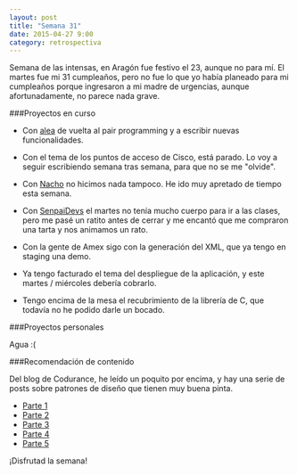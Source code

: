 ```yaml
---
layout: post
title: "Semana 31"
date: 2015-04-27 9:00
category: retrospectiva
---
```


Semana de las intensas, en Aragón fue festivo el 23, aunque no para mí. El
martes fue mi 31 cumpleaños, pero no fue lo que yo había planeado para mi
cumpleaños porque ingresaron a mi madre de urgencias, aunque afortunadamente, no
parece nada grave.

###Proyectos en curso

* Con [alea](http://alea-soluciones.com) de vuelta al pair programming y a
  escribir nuevas funcionalidades.

* Con el tema de los puntos de acceso de Cisco, está parado. Lo voy a seguir
  escribiendo semana tras semana, para que no se me "olvide".

* Con [Nacho](https://twitter.com/Nachokyoku) no hicimos nada tampoco. He ido
  muy apretado de tiempo esta semana.

* Con [SenpaiDevs](http://senpaidevs.com) el martes no tenía mucho cuerpo para
  ir a las clases, pero me pasé un ratito antes de cerrar y me encantó que me
  compraron una tarta y nos animamos un rato.

* Con la gente de Amex sigo con la generación del XML, que ya tengo en staging
  una demo.

* Ya tengo facturado el tema del despliegue de la aplicación, y este martes /
  miércoles debería cobrarlo.

* Tengo encima de la mesa el recubrimiento de la librería de C, que todavía no
  he podido darle un bocado.

###Proyectos personales

Agua :(

###Recomendación de contenido

Del blog de Codurance, he leído un poquito por encima, y hay una serie de posts
sobre patrones de diseño que tienen muy buena pinta.

* [Parte 1](http://codurance.com/2015/04/13/design-patterns-in-the-21st-century-part-one/)
* [Parte 2](http://codurance.com/2015/04/14/design-patterns-in-the-21st-century-part-two/)
* [Parte 3](http://codurance.com/2015/04/15/design-patterns-in-the-21st-century-part-three/)
* [Parte 4](http://codurance.com/2015/04/16/design-patterns-in-the-21st-century-part-four/)
* [Parte 5](http://codurance.com/2015/04/17/design-patterns-in-the-21st-century-part-five/)

¡Disfrutad la semana!

